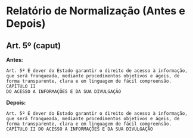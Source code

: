 # Relatório de Normalização (Antes e Depois)

## Art. 5º (caput)
**Antes:**
```
Art. 5º É dever do Estado garantir o direito de acesso à informação, que será franqueada, mediante procedimentos objetivos e ágeis, de forma transparente, clara e em linguagem de fácil compreensão.
CAPÍTULO II
DO ACESSO A INFORMAÇÕES E DA SUA DIVULGAÇÃO
```
**Depois:**
```
Art. 5º É dever do Estado garantir o direito de acesso à informação, que será franqueada, mediante procedimentos objetivos e ágeis, de forma transparente, clara e em linguagem de fácil compreensão. CAPÍTULO II DO ACESSO A INFORMAÇÕES E DA SUA DIVULGAÇÃO
```

